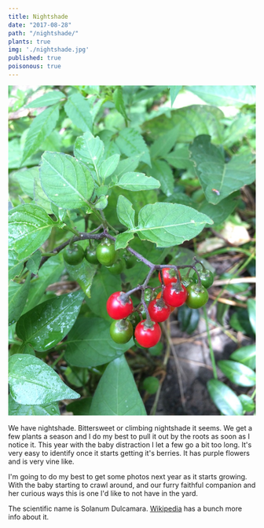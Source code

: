 ```yaml
---
title: Nightshade
date: "2017-08-28"
path: "/nightshade/"
plants: true
img: './nightshade.jpg'
published: true
poisonous: true
---
```


![Bittersweet nightshade fruit in Milwaukee, Wisconsin](./nightshade.jpg)

We have nightshade. Bittersweet or climbing nightshade it seems. We get a few plants a season and I do my best to pull it out by the roots as soon as I notice it. This year with the baby distraction I let a few go a bit too long. It's very easy to identify once it starts getting it's berries. It has purple flowers and is very vine like.

I'm going to do my best to get some photos next year as it starts growing. With the baby starting to crawl around, and our furry faithful companion and her curious ways this is one I'd like to not have in the yard.

The scientific name is Solanum Dulcamara. [Wikipedia](https://en.wikipedia.org/wiki/Solanum_dulcamara) has a bunch more info about it.
